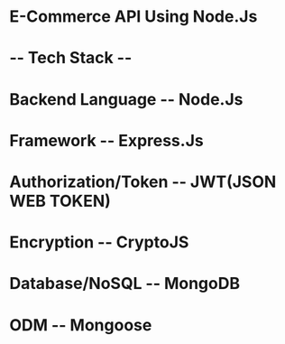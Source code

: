 # E-Commerce API Using Node.Js

# -- Tech Stack --  
# Backend Language --    Node.Js
# Framework --           Express.Js
# Authorization/Token -- JWT(JSON WEB TOKEN)
# Encryption --          CryptoJS
# Database/NoSQL --      MongoDB
# ODM --                 Mongoose
